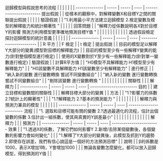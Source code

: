 迴歸模型與假說思考的流程 |  |  |  |  |  |  | 
-------------- | ----- | ----- |  ---- | ------------------------
提出假說 |  | 從樣本的觀察中，對解釋變數X和目標Y之間的關聯提出假說 |  |  |  |  | 
驗證假說 |  | "1.利用最小平方法建立迴歸模型
2.檢定變數及模型的解釋能力和統計顯著性 " |  |  |  |  | 
回答問題 |  | "解釋力從係數說明各X對於目標Y的影響
預測力利用模型更準確地預測目標Y值 " |  |  |  |  | 
 |  |  |  |  |  |  | 
透過假設檢定探討迴歸模型的統計意義 |  |  |  |  |  |  | 
-------------- | ----- | ----- |  ---- | ------------------------
 |  |   R 平方 |  |  F 檢定 |  |  t 檢定 | 
提出假說 |  | 目前的模型足以解釋Y大部分的變異(模型對目標的解釋能力) |  | 目前的模型至少有一些解釋Y變異的能力(針對整個模型進行檢定) |  | 使用的X變數對於Y至少有一些解釋能力(針對單一變數進行檢定) | 
驗證假說 |  | 計算R平方值 |  | "H0模型不具解釋能力
H1模型至少有解釋能力" |  | "H0該變數不具解釋能力
H1該變數至少有解釋能力" | 
進行修正 |  | "納入新的變數
進行變數轉換
嘗試不同變數組合" |  | "納入新的變數
進行變數轉換
嘗試不同變數組合" |  | "剔除該變數
進行變數轉換 " | 
 |  |  |  |  |  |  | 
 |  | 關聯性 |  |  | 解釋力 |  | 
-------------- | ----- | ----- |  ---- | ------------------------
目的 |  | 建立目標和變數間的關聯性 |  |  | 解釋目標大部分的變異 |  | 
方法 |  | "1.?影響力的係數
2.?統計上的顯著性" |  |  | "1.?解釋能力
2.?基本的預測能力 " |  | 
 |  |  |  |  |  |  | 
解釋力與預測力兼具的模型 |  |  |  |  |  |  | 
-------------- | ----- | ----- |  ---- | ------------------------
流程 |  | "1. 選取和目標可能有關的變數
2.?透過最適化的流程，估計出個變數的係數
3.估計出一組係數，使其與真實的Y誤差最小" |  |  |  |  | 
 |  |  |  |  |  |  | 
 |  | 解釋力 |  |  | 預測力 |  | 
-------------- | ----- | ----- |  ---- | ------------------------
效果 |  | "1.透過X的係數，了解它們如何影響Y
2.新增/去除某個變數後，各個變數的影響力會如何變化" |  |  | "1.解釋了Y大部分的變異後，此模型及抓到Y的趨勢
2.即使存在誤差，我們有信心說這是一個好的方法預測目標" |  | 
說明 |  | β的係數是1000，表示X增加1時，Y會增加1000 |  |  | 無論各變數怎麼變化，都可以放入迴歸模型，得到預測的Y值 |  | 
